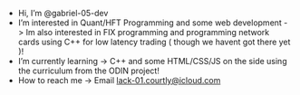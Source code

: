 -  Hi, I’m @gabriel-05-dev
-  I’m interested in  Quant/HFT Programming and some web development -> Im also interested in FIX programming and programming network cards using C++ for low latency trading ( though we havent got there yet )!
-  I’m currently learning  -> C++ and some HTML/CSS/JS on the side using the curriculum from the ODIN project!
-  How to reach me  -> Email lack-01.courtly@icloud.com
